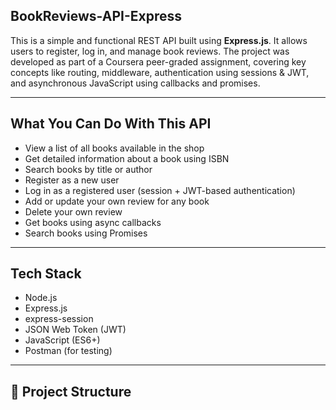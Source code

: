 ## BookReviews-API-Express

This is a simple and functional REST API built using **Express.js**. It allows users to register, log in, and manage book reviews. The project was developed as part of a Coursera peer-graded assignment, covering key concepts like routing, middleware, authentication using sessions & JWT, and asynchronous JavaScript using callbacks and promises.

---

##  What You Can Do With This API

- View a list of all books available in the shop
- Get detailed information about a book using ISBN
- Search books by title or author
- Register as a new user
- Log in as a registered user (session + JWT-based authentication)
- Add or update your own review for any book
- Delete your own review
- Get books using async callbacks
- Search books using Promises

---

## Tech Stack

- Node.js
- Express.js
- express-session
- JSON Web Token (JWT)
- JavaScript (ES6+)
- Postman (for testing)

---

## 📂 Project Structure
